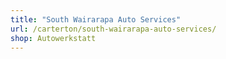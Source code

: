 ```yaml
---
title: "South Wairarapa Auto Services"
url: /carterton/south-wairarapa-auto-services/
shop: Autowerkstatt
---
```

